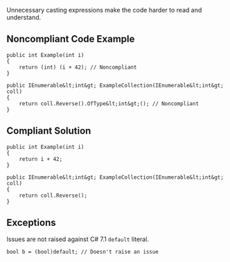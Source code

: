 
Unnecessary casting expressions make the code harder to read and understand.

## Noncompliant Code Example


    public int Example(int i)
    {
        return (int) (i + 42); // Noncompliant
    }
    
    public IEnumerable&lt;int&gt; ExampleCollection(IEnumerable&lt;int&gt; coll)
    {
        return coll.Reverse().OfType&lt;int&gt;(); // Noncompliant
    }


## Compliant Solution


    public int Example(int i)
    {
        return i + 42;
    }
    
    public IEnumerable&lt;int&gt; ExampleCollection(IEnumerable&lt;int&gt; coll)
    {
        return coll.Reverse();
    }


## Exceptions

Issues are not raised against C# 7.1 `default` literal.


    bool b = (bool)default; // Doesn't raise an issue

